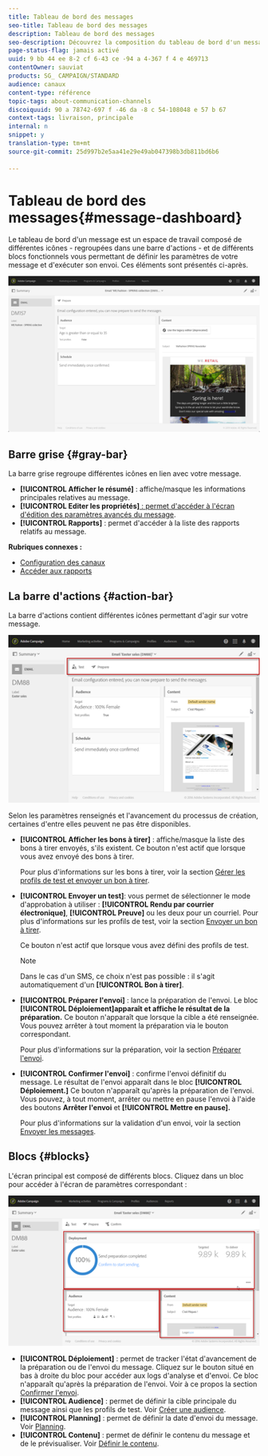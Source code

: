```yaml
---
title: Tableau de bord des messages
seo-title: Tableau de bord des messages
description: Tableau de bord des messages
seo-description: Découvrez la composition du tableau de bord d'un message, notamment la barre d'actions et les différents blocs fonctionnels.
page-status-flag: jamais activé
uuid: 9 bb 44 ee 8-2 cf 6-43 ce -94 a 4-367 f 4 e 469713
contentOwner: sauviat
products: SG_ CAMPAIGN/STANDARD
audience: canaux
content-type: référence
topic-tags: about-communication-channels
discoiquuid: 90 a 78742-697 f -46 da -8 c 54-108048 e 57 b 67
context-tags: livraison, principale
internal: n
snippet: y
translation-type: tm+mt
source-git-commit: 25d997b2e5aa41e29e49ab047398b3db811bd6b6

---
```



# Tableau de bord des messages{#message-dashboard}

Le tableau de bord d'un message est un espace de travail composé de différentes icônes - regroupées dans une barre d'actions - et de différents blocs fonctionnels vous permettant de définir les paramètres de votre message et d'exécuter son envoi. Ces éléments sont présentés ci-après.

![](assets/delivery_dashboard_2.png)

## Barre grise {#gray-bar}

La barre grise regroupe différentes icônes en lien avec votre message.

* **[!UICONTROL Afficher le résumé]** : affiche/masque les informations principales relatives au message.
* **[!UICONTROL Editer les propriétés]**[ : permet d'accéder à l'écran d'édition des paramètres avancés du message](../../administration/using/configuring-email-channel.md#list-of-email-properties).
* **[!UICONTROL Rapports]** : permet d'accéder à la liste des rapports relatifs au message.

**Rubriques connexes :**

* [Configuration des canaux](../../administration/using/about-channel-configuration.md)
* [Accéder aux rapports](../../reporting/using/about-dynamic-reports.md)

## La barre d'actions {#action-bar}

La barre d'actions contient différentes icônes permettant d'agir sur votre message.

![](assets/delivery_dashboard_4.png)

Selon les paramètres renseignés et l'avancement du processus de création, certaines d'entre elles peuvent ne pas être disponibles.

* **[!UICONTROL Afficher les bons à tirer]** : affiche/masque la liste des bons à tirer envoyés, s'ils existent. Ce bouton n'est actif que lorsque vous avez envoyé des bons à tirer.

   Pour plus d'informations sur les bons à tirer, voir la section [Gérer les profils de test et envoyer un bon à tirer](../../sending/using/managing-test-profiles-and-sending-proofs.md).

* **[!UICONTROL Envoyer un test]**: vous permet de sélectionner le mode d'approbation à utiliser : **[!UICONTROL Rendu par courrier électronique]**, **[!UICONTROL Preuve]** ou les deux pour un courriel. Pour plus d'informations sur les profils de test, voir la section [Envoyer un bon à tirer](../../sending/using/managing-test-profiles-and-sending-proofs.md#sending-proofs).

   Ce bouton n'est actif que lorsque vous avez défini des profils de test.

   >[!NOTE]
   >
   >Dans le cas d'un SMS, ce choix n'est pas possible : il s'agit automatiquement d'un **[!UICONTROL Bon à tirer]**.

* **[!UICONTROL Préparer l'envoi]** : lance la préparation de l'envoi. Le bloc **[!UICONTROL Déploiement]apparaît et affiche le résultat de la préparation.** Ce bouton n'apparaît que lorsque la cible a été renseignée. Vous pouvez arrêter à tout moment la préparation via le bouton correspondant.

   Pour plus d'informations sur la préparation, voir la section [Préparer l'envoi](../../sending/using/preparing-the-send.md).

* **[!UICONTROL Confirmer l'envoi]** : confirme l'envoi définitif du message. Le résultat de l'envoi apparaît dans le bloc **[!UICONTROL Déploiement.]** Ce bouton n'apparaît qu'après la préparation de l'envoi. Vous pouvez, à tout moment, arrêter ou mettre en pause l'envoi à l'aide des boutons **Arrêter l'envoi** et **[!UICONTROL Mettre en pause].**

   Pour plus d'informations sur la validation d'un envoi, voir la section [Envoyer les messages](../../sending/using/confirming-the-send.md).

## Blocs {#blocks}

L'écran principal est composé de différents blocs. Cliquez dans un bloc pour accéder à l'écran de paramètres correspondant :

![](assets/delivery_dashboard_3.png)

* **[!UICONTROL Déploiement]** : permet de tracker l'état d'avancement de la préparation ou de l'envoi du message. Cliquez sur le bouton situé en bas à droite du bloc pour accéder aux logs d'analyse et d'envoi. Ce bloc n'apparaît qu'après la préparation de l'envoi. Voir à ce propos la section [Confirmer l'envoi](../../sending/using/confirming-the-send.md).
* **[!UICONTROL Audience]** : permet de définir la cible principale du message ainsi que les profils de test. Voir [Créer une audience](../../audiences/using/creating-audiences.md).
* **[!UICONTROL Planning]** : permet de définir la date d'envoi du message. Voir [Planning](../../sending/using/about-scheduling-messages.md).
* **[!UICONTROL Contenu]** : permet de définir le contenu du message et de le prévisualiser. Voir [Définir le contenu](../../designing/using/designing-content-in-adobe-campaign.md).

